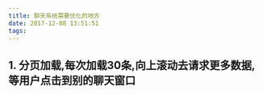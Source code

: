 ```yaml
---
title: 聊天系统需要优化的地方
date: 2017-12-08 13:51:51
tags:
---
```

## 1. 分页加载,每次加载30条,向上滚动去请求更多数据,等用户点击到别的聊天窗口
